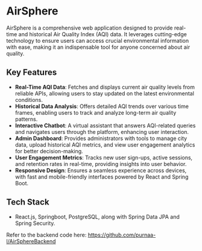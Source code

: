 # AirSphere

AirSphere is a comprehensive web application designed to provide real-time and historical Air Quality Index (AQI) data. It leverages cutting-edge technology to ensure users can access crucial environmental information with ease, making it an indispensable tool for anyone concerned about air quality.

## Key Features

- **Real-Time AQI Data**: Fetches and displays current air quality levels from reliable APIs, allowing users to stay updated on the latest environmental conditions.
- **Historical Data Analysis**: Offers detailed AQI trends over various time frames, enabling users to track and analyze long-term air quality patterns.
- **Interactive Chatbot**: A virtual assistant that answers AQI-related queries and navigates users through the platform, enhancing user interaction.
- **Admin Dashboard**: Provides administrators with tools to manage city data, upload historical AQI metrics, and view user engagement analytics for better decision-making.
- **User Engagement Metrics**: Tracks new user sign-ups, active sessions, and retention rates in real-time, providing insights into user behavior.
- **Responsive Design**: Ensures a seamless experience across devices, with fast and mobile-friendly interfaces powered by React and Spring Boot.

## Tech Stack
-  React.js, Springboot, PostgreSQL, along with Spring Data JPA and Spring Security.

  Refer to the backend code here: https://github.com/purnaa-l/AirSphereBackend
